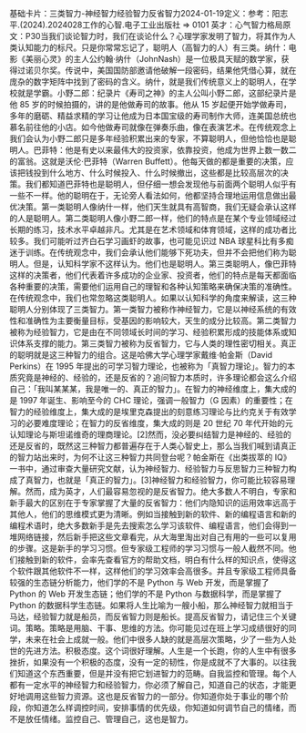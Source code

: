 

基础卡片：三类智力-神经智力经验智力反省智力2024-01-19定义：参考：阳志平.(2024).2024028工作的心智.电子工业出版社 => 0101 英才：心气智力格局原文：P30当我们谈论智力时，我们在谈论什么？心理学家发明了智力，将其作为人类认知能力的标尺。只是你常常忘记了，聪明人（高智力的人）有三类。纳什：电影《美丽心灵》的主人公约翰·纳什（JohnNash）是一位极具天赋的数学家，获得过诺贝尔奖。传说中，美国国防部邀请他破解一段密码，结果他凭借心算，就在庞杂的数字矩阵中找到了密码的含义。纳什，就是我们传统意义上的聪明人，在学校就是学霸。小野二郎：纪录片《寿司之神》的主人公叫小野二郎，这部纪录片是他 85 岁的时候拍摄的，讲的是他做寿司的故事。他从 15 岁起便开始学做寿司，多年的磨砺、精益求精的学习让他成为日本国宝级的寿司制作大师，连美国总统也慕名前往他的小店。如今他做寿司就像在弹奏乐曲，像在表演艺术。在传统观念上我们会认为小野二郎只是多年经验积累出来的专家，不算聪明人，但他恰恰也是聪明人。巴菲特：他是有史以来最伟大的投资家，依靠投资，他成为世界上数一数二的富翁。这就是沃伦·巴菲特（Warren Buffett）。他每天做的都是重要的决策，应该把钱投到什么地方、什么时候投入、什么时候撤出，这些都是比较高层次的决策。我们都知道巴菲特也是聪明人，但仔细一想会发现他与前面两个聪明人似乎有一些不一样。他的聪明在于，无论旁人看法如何，他都坚持合理地运用信息做出最优决策。第一类聪明人像纳什一样，他们天生就具有高智商，我们无疑会承认这样的人是聪明人。第二类聪明人像小野二郎一样，他们的特点是在某个专业领域经过长期的练习，技术水平卓越非凡。尤其是在艺术领域和体育领域，这样的成功者比较多。我们可能听过齐白石学习画虾的故事，也可能见识过 NBA 球星科比有多痴迷于训练。在传统观念中，我们会承认他们能够下死功夫，但并不会把他们称为聪明人。但是，认知科学家不这样认为。他们也是聪明人。第三类聪明人，像巴菲特这样的决策者，他们代表着许多成功的企业家、投资者，他们的特点是每天都面临各种重要的决策，需要他们运用自己的理智和各种认知策略来确保决策的准确性。在传统观念中，我们也常忽略这类聪明人。如果以认知科学的角度来解读，这三种聪明人分别体现了三类智力。第一类智力被称作神经智力，它是以神经系统的有效性和准确性为主要衡量目标，受基因的影响较大，天生的成分比较高。第二类智力被称为经验智力，它是由在不同领域长时间的学习、经验积累形成的技能体系或知识体系支撑的能力。第三类智力被称为反省智力，它与人类的理性密切相关。真正的聪明就是这三种智力的组合。这是哈佛大学心理学家戴维·帕金斯（David Perkins）在 1995 年提出的可学习智力理论，也被称为「真智力理论」。智力的本质究竟是神经的、经验的，还是反省的？追问智力本质时，许多理论都会这么介绍自己：「我叫某某某，我是唯一的、真正的智力」。在智力的神经维度上，集大成的是 1997 年诞生、影响至今的 CHC 理论，强调一般智力（G 因素）的重要性；在智力的经验维度上，集大成的是埃里克森提出的刻意练习理论与比约克关于有效学习的必要难度理论；在智力的反省维度，集大成的则是 20 世纪 70 年代开始的元认知理论与斯坦诺维奇的理商理论。[2]然而，没必要纠结智力是神经的、经验的还是反省的，既然这三种智力都普遍存在于人类心智史上，那么当我们喊到请真正的智力站出来时，为何不让这三种智力共同登台呢？帕金斯在《出类拔萃的 IQ》一书中，通过审查大量研究文献，认为神经智力、经验智力与反思智力三种智力构成了真智力，也就是「真正的智力」。[3]神经智力和经验智力，你可能比较容易理解。然而，成为英才，人们最容易忽视的是反省智力。绝大多数人不明白，专家和新手最大的区别在于专家掌握了大量的反省智力：他们内隐知识的运用效率远高于其他人，他们的思维模式更为清晰。例如当接触到新的软件、新的编程语言和新的编程术语时，绝大多数新手是先去搜索怎么学习该软件、编程语言，他们会得到一堆网络链接，然后新手把这些文章看完，从大海里淘出对自己有用的一些可以复用的步骤。这是新手的学习习惯。但专家级工程师的学习习惯与一般人截然不同。他们接触到新的软件，会率先查看官方的帮助文档，明白有什么样的知识点，使得这个软件跟其他软件不一样，这样他们的学习效率会高很多。并且专家级工程师具备较强的生态链分析能力，他们学的不是 Python 与 Web 开发，而是掌握了 Python 的 Web 开发生态链；他们学的不是 Python 与数据科学，而是掌握了 Python 的数据科学生态链。如果将人生比喻为一艘小船，那么神经智力就相当于马达，经验智力就是船员，而反省智力则是船长。提高反省智力，请记住三个关键词。策略。策略是用脑、干事、思维的方法。你可能见过在班上学习成绩很好的同学，未来在社会上成就一般。他们中很多人缺的就是高层次策略，少了一些为人处世的先进方法。积极态度。这个词很好理解。人生是一个长跑，你的人生中有很多挫折，如果没有一个积极的态度，没有一定的韧性，你是成就不了大事的。以往我们知道这个东西重要，但是并没有把它划进智力的范畴。自我监控和管理。每个人都有一定水平的神经智力和经验智力，你必须了解自己，知道自己的状态，才能更好地调用这些智力资源。这也是反省智力的一部分。你知道你处于事业的哪个阶段，你知道怎么样调控时间，安排事情的优先级，你知道如何调节自己的情绪，而不是放任情绪。监控自己、管理自己，这也是智力。